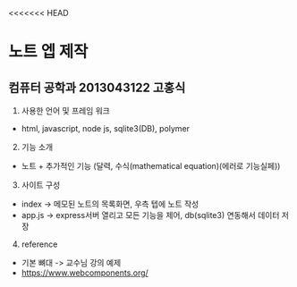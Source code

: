 <<<<<<< HEAD
# 노트 엡 제작
## 컴퓨터 공학과 2013043122 고홍식
 1. 사용한 언어 및 프레임 워크
  - html, javascript, node js, sqlite3(DB), polymer
 2. 기능 소개
  - 노트 + 추가적인 기능 (달력, 수식(mathematical equation)(에러로 기능실페))
 3. 사이트 구성
  - index -> 메모된 노트의 목록화면, 우측 텝에 노트 작성
  - app.js -> express서버 열리고 모든 기능을 제어, db(sqlite3) 연동해서 데이터 저장
 4. reference
  - 기본 뼈대 -> 교수님 강의 예제
  - https://www.webcomponents.org/
